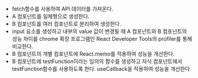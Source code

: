 - fetch함수를 사용하여 API 데이터를 가져온다.
- A 컴포넌트를 일체형으로 생성한다.
- B 컴포넌트를 여러 컴포넌트로 분리하여 생성한다.
- input 요소를 생성하고 내부의 value 값이 변경될 때 A 컴포넌트와 B 컴포넌트의 성능 차이를 chrome 확장 프로그램인 React Developer Tools의 profiler를 통해 비교한다.
- B 컴포넌트의 개별 컴포넌트에 React.memo를 적용하여 성능을 개선한다.
- B 컴포넌트에 testFunction이라는 임의의 함수를 생성하고 자식 컴포넌트에서 testFunction함수를 사용하도록 한다. useCallback을 적용하여 성능을 개선한다.
